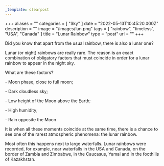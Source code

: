 ```yaml
---
_template: clearpost
---
```



+++
aliases = ""
categories = [ "Sky" ]
date = "2022-05-13T10:45:20.000Z"
description = ""
image = "/images/lun.png"
tags = [ "rainbow", "timeless", "USA", "Canada" ]
title = "Lunar Rainbow"
type = "post"
url = ""
+++


Did you know that apart from the usual rainbow, there is also a lunar one?

Lunar (or night) rainbows are really rare. The reason is an exact combination of obligatory factors that must coincide in order for a lunar rainbow to appear in the night sky.

What are these factors?

\- Moon phase, close to full moon;

\- Dark cloudless sky;

\- Low height of the Moon above the Earth;

\- High humidity;

\- Rain opposite the Moon

It is when all these moments coincide at the same time, there is a chance to see one of the rarest atmospheric phenomena: the lunar rainbow.

Most often this happens next to large waterfalls. Lunar rainbows were recorded, for example, near waterfalls in the USA and Canada, on the border of Zambia and Zimbabwe, in the Caucasus, Yamal and in the foothills of Kazakhstan.
